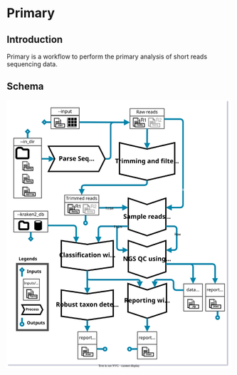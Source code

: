 # Primary

## Introduction

Primary is a workflow to perform the primary analysis of short reads sequencing data.

## Schema

![Schema not visible](./schema.drawio.svg)
